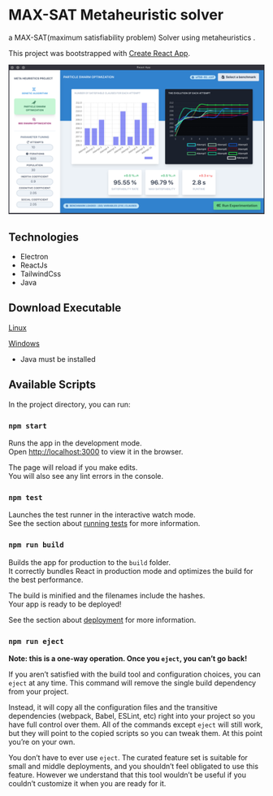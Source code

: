 # MAX-SAT Metaheuristic solver
a MAX-SAT(maximum satisfiability problem) Solver using metaheuristics  .

This project was bootstrapped with [Create React App](https://github.com/facebook/create-react-app).

![screenshot](satui2.png)

## Technologies

- Electron 
- ReactJs 
- TailwindCss  
- Java 
## Download Executable 

[Linux](https://drive.google.com/file/d/1WddfjXMAY2saKJ0q9E1twL1YlhjJrP1H/view?usp=sharing)

[Windows](https://drive.google.com/file/d/1Ekx3AJP79v61r_0erzmZkOj1EwP2OiOd/view?usp=sharing)

* Java must be installed

## Available Scripts

In the project directory, you can run:

### `npm start`

Runs the app in the development mode.<br />
Open [http://localhost:3000](http://localhost:3000) to view it in the browser.

The page will reload if you make edits.<br />
You will also see any lint errors in the console.

### `npm test`

Launches the test runner in the interactive watch mode.<br />
See the section about [running tests](https://facebook.github.io/create-react-app/docs/running-tests) for more information.

### `npm run build`

Builds the app for production to the `build` folder.<br />
It correctly bundles React in production mode and optimizes the build for the best performance.

The build is minified and the filenames include the hashes.<br />
Your app is ready to be deployed!

See the section about [deployment](https://facebook.github.io/create-react-app/docs/deployment) for more information.

### `npm run eject`

**Note: this is a one-way operation. Once you `eject`, you can’t go back!**

If you aren’t satisfied with the build tool and configuration choices, you can `eject` at any time. This command will remove the single build dependency from your project.

Instead, it will copy all the configuration files and the transitive dependencies (webpack, Babel, ESLint, etc) right into your project so you have full control over them. All of the commands except `eject` will still work, but they will point to the copied scripts so you can tweak them. At this point you’re on your own.

You don’t have to ever use `eject`. The curated feature set is suitable for small and middle deployments, and you shouldn’t feel obligated to use this feature. However we understand that this tool wouldn’t be useful if you couldn’t customize it when you are ready for it.
